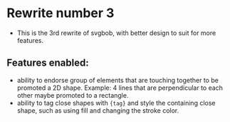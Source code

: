 
# Rewrite number 3
- This is the 3rd rewrite of svgbob, with better design to suit for more features.

## Features enabled:
- ability to endorse group of elements that are touching together to be promoted a 2D shape.
    Example: 4 lines that are perpendicular to each other maybe promoted to a rectangle.
- ability to tag close shapes with `{tag}` and style the containing close shape, such as using fill and changing the stroke color.
